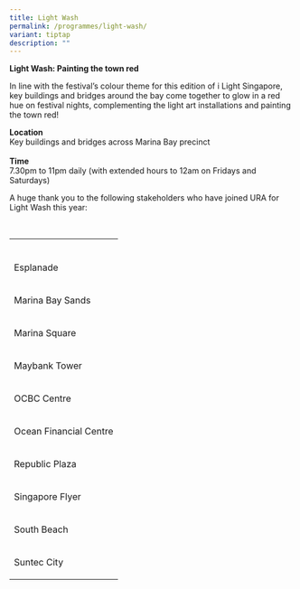 ```yaml
---
title: Light Wash
permalink: /programmes/light-wash/
variant: tiptap
description: ""
---
```

<p></p>
<p></p>
<p><strong>Light Wash: Painting the town red</strong>&nbsp;</p>
<p></p>
<p>In line with the festival’s colour theme for this edition of i Light Singapore,
key buildings and bridges around the bay come together to glow in a red
hue on festival nights, complementing the light art installations and painting
the town red!&nbsp;</p>
<p></p>
<p><strong>Location</strong>&nbsp;
<br>Key buildings and bridges across Marina Bay precinct&nbsp;
<br>
<br><strong>Time</strong>&nbsp;
<br>7.30pm to 11pm daily (with extended hours to 12am on Fridays and Saturdays)&nbsp;</p>
<p></p>
<p></p>
<p></p>
<p>A huge thank you to the following stakeholders who have joined URA for
Light Wash this year:&nbsp;</p>
<p>
<br>
</p>
<table style="minWidth: 25px">
<colgroup>
<col>
</colgroup>
<tbody>
<tr>
<td rowspan="1" colspan="1">
<p></p>
</td>
</tr>
<tr>
<td rowspan="1" colspan="1">
<p>Esplanade</p>
</td>
</tr>
<tr>
<td rowspan="1" colspan="1">
<p>Marina Bay Sands</p>
</td>
</tr>
<tr>
<td rowspan="1" colspan="1">
<p>Marina Square</p>
</td>
</tr>
<tr>
<td rowspan="1" colspan="1">
<p>Maybank Tower</p>
</td>
</tr>
<tr>
<td rowspan="1" colspan="1">
<p>OCBC Centre</p>
</td>
</tr>
<tr>
<td rowspan="1" colspan="1">
<p>Ocean Financial Centre</p>
</td>
</tr>
<tr>
<td rowspan="1" colspan="1">
<p>Republic Plaza</p>
</td>
</tr>
<tr>
<td rowspan="1" colspan="1">
<p>Singapore Flyer</p>
</td>
</tr>
<tr>
<td rowspan="1" colspan="1">
<p>South Beach</p>
</td>
</tr>
<tr>
<td rowspan="1" colspan="1">
<p>Suntec City</p>
</td>
</tr>
</tbody>
</table>
<p></p>
<p></p>
<p></p>
<p></p>
<p></p>
<p></p>
<p></p>